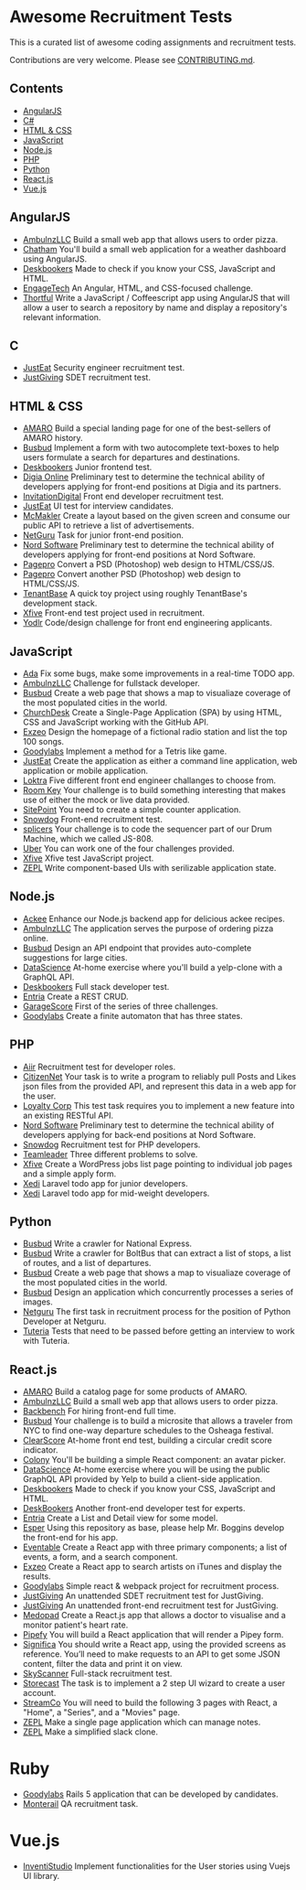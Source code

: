 # Awesome Recruitment Tests

This is a curated list of awesome coding assignments and recruitment tests.

Contributions are very welcome. Please see [CONTRIBUTING.md](https://github.com/zsoltime/awesome-recruitment-tests/blob/master/CONTRIBUTING.md).

## Contents

- [AngularJS](#angularjs)
- [C#](#c)
- [HTML & CSS](#html--css)
- [JavaScript](#javascript)
- [Node.js](#nodejs)
- [PHP](#php)
- [Python](#python)
- [React.js](#reactjs)
- [Vue.js](#vuejs)

## AngularJS

- [AmbulnzLLC](https://github.com/AmbulnzLLC/frontend-challenge) Build a small web app that allows users to order pizza.
- [Chatham](https://github.com/Chatham/fe-test-task) You'll build a small web application for a weather dashboard using AngularJS.
- [Deskbookers](https://github.com/deskbookers/frontend-test) Made to check if you know your CSS, JavaScript and HTML.
- [EngageTech](https://github.com/engagetech/frontend-coding-challenge) An Angular, HTML, and CSS-focused challenge.
- [Thortful](https://github.com/ThortfulNew/FrontEndChallenge) Write a JavaScript / Coffeescript app using AngularJS that will allow a user to search a repository by name and display a repository's relevant information.

## C

- [JustEat](https://github.com/justeat/JustEat.InfoSecRecruitmentTest) Security engineer recruitment test.
- [JustGiving](https://github.com/JustGiving/Recruitment-Test-SDET) SDET recruitment test.

## HTML & CSS

- [AMARO](https://github.com/amarofashion/html-css-challenge) Build a special landing page for one of the best-sellers of AMARO history.
- [Busbud](https://github.com/busbud/coding-challenge-frontend-a) Implement a form with two autocomplete text-boxes to help users formulate a search for departures and destinations.
- [Deskbookers](https://github.com/deskbookers/frontend-test-junior) Junior frontend test.
- [Digia Online](https://github.com/digiaonline/docs/tree/master/recruitment/html5) Preliminary test to determine the technical ability of developers applying for front-end positions at Digia and its partners.
- [InvitationDigital](https://github.com/InvitationDigital/IDL.FE-developer-recruitment-test) Front end developer recruitment test.
- [JustEat](https://github.com/justeat/JustEat.Recruitment.UI) UI test for interview candidates.
- [McMakler](https://github.com/mcmakler/frontend-code-challenge) Create a layout based on the given screen and consume our public API to retrieve a list of advertisements.
- [NetGuru](https://github.com/netguru/junior-frontend-recruitment-task) Task for junior front-end position.
- [Nord Software](https://github.com/digiaonline/preliminary-tests) Preliminary test to determine the technical ability of developers applying for front-end positions at Nord Software.
- [Pagepro](https://github.com/Pagepro/front-end-test-project-01) Convert a PSD (Photoshop) web design to HTML/CSS/JS.
- [Pagepro](https://github.com/Pagepro/front-end-test-project-02) Convert another PSD (Photoshop) web design to HTML/CSS/JS.
- [TenantBase](https://github.com/TenantBase/hiring-frontend-challenge) A quick toy project using roughly TenantBase's development stack.
- [Xfive](https://github.com/xfiveco/front-end-test-project) Front-end test project used in recruitment.
- [Yodlr](https://github.com/yodlr/frontend-code-challenge) Code/design challenge for front end engineering applicants.

## JavaScript

- [Ada](https://github.com/AdaSupport/challenge) Fix some bugs, make some improvements in a real-time TODO app.
- [AmbulnzLLC](https://github.com/AmbulnzLLC/fullstack-challenge) Challenge for fullstack developer.
- [Busbud](https://github.com/busbud/coding-challenge-analytics-a) Create a web page that shows a map to visualiaze coverage of the most populated cities in the world.
- [ChurchDesk](https://github.com/ChurchDesk/cd-challenge) Create a Single-Page Application (SPA) by using HTML, CSS and JavaScript working with the GitHub API.
- [Exzeo](https://github.com/exzeo/FrontEndChallenge) Design the homepage of a fictional radio station and list the top 100 songs.
- [Goodylabs](https://github.com/goodylabs/frontend-dev-test) Implement a method for a Tetris like game.
- [JustEat](https://github.com/justeat/JustEat.RecruitmentTest) Create the application as either a command line application, web application or mobile application.
- [Loktra](https://github.com/Loktra/Front-End-Engineer) Five different front end engineer challanges to choose from.
- [Room Key](https://github.com/roomkey/front-end-code-challenge) Your challenge is to build something interesting that makes use of either the mock or live data provided.
- [SitePoint](https://github.com/sitepoint/frontend-test) You need to create a simple counter application.
- [Snowdog](https://github.com/SnowdogApps/front-end-recruitment-test) Front-end recruitment test.
- [splicers](https://github.com/splicers/js-808) Your challenge is to code the sequencer part of our Drum Machine, which we called JS-808.
- [Uber](https://github.com/uber/coding-challenge-tools) You can work one of the four challenges provided.
- [Xfive](https://github.com/xfiveco/javascript-test) Xfive test JavaScript project.
- [ZEPL](https://github.com/ZEPL/front-end-challenge/tree/master/serialize-state) Write component-based UIs with serilizable application state.

## Node.js

- [Ackee](https://github.com/AckeeCZ/cookbook-api-task) Enhance our Node.js backend app for delicious ackee recipes.
- [AmbulnzLLC](https://github.com/AmbulnzLLC/backend-challenge) The application serves the purpose of ordering pizza online.
- [Busbud](https://github.com/busbud/coding-challenge-backend-c) Design an API endpoint that provides auto-complete suggestions for large cities.
- [DataScience](https://github.com/datascienceinc/web-backend-code-test) At-home exercise where you'll build a yelp-clone with a GraphQL API.
- [Deskbookers](https://github.com/deskbookers/full-stack-test) Full stack developer test.
- [Entria](https://github.com/entria/jobs/blob/master/backend/challenge.md) Create a REST CRUD.
- [GarageScore](https://github.com/garagescore/recruitment-test) First of the series of three challenges.
- [Goodylabs](https://github.com/goodylabs/backend-dev-test) Create a finite automaton that has three states.

## PHP

- [Aiir](https://github.com/aiir/dev-recruitment-test) Recruitment test for developer roles.
- [CitizenNet](https://github.com/citizennet/frontend-engineering-challenge) Your task is to write a program to reliably pull Posts and Likes json files from the provided API, and represent this data in a web app for the user.
- [Loyalty Corp](https://github.com/loyaltycorp/testtask) This test task requires you to implement a new feature into an existing RESTful API.
- [Nord Software](https://github.com/digiaonline/docs/tree/master/recruitment/basic-back-end) Preliminary test to determine the technical ability of developers applying for back-end positions at Nord Software.
- [Snowdog](https://github.com/SnowdogApps/php-recruitment-test) Recruitment test for PHP developers.
- [Teamleader](https://github.com/teamleadercrm/coding-test) Three different problems to solve.
- [Xfive](https://github.com/xfiveco/wordpress-test) Create a WordPress jobs list page pointing to individual job pages and a simple apply form.
- [Xedi](https://github.com/xedi/tech-test/tree/master/developer/junior) Laravel todo app for junior developers.
- [Xedi](https://github.com/xedi/tech-test/tree/master/developer/mid) Laravel todo app for mid-weight developers.

## Python

- [Busbud](https://github.com/busbud/coding-challenge-crawler-a) Write a crawler for National Express.
- [Busbud](https://github.com/busbud/coding-challenge-crawler-b) Write a crawler for BoltBus that can extract a list of stops, a list of routes, and a list of departures.
- [Busbud](https://github.com/busbud/coding-challenge-analytics-a) Create a web page that shows a map to visualiaze coverage of the most populated cities in the world.
- [Busbud](https://github.com/busbud/coding-challenge-d) Design an application which concurrently processes a series of images.
- [Netguru](https://github.com/netguru/python-recruitment-task) The first task in recruitment process for the position of Python Developer at Netguru.
- [Tuteria](https://github.com/Tuteria/Recruitment-test) Tests that need to be passed before getting an interview to work with Tuteria.

## React.js

- [AMARO](https://github.com/amarofashion/front-end-challenge) Build a catalog page for some products of AMARO.
- [AmbulnzLLC](https://github.com/AmbulnzLLC/frontend-challenge) Build a small web app that allows users to order pizza.
- [Backbench](https://github.com/backbench/front-end-challenge-2018) For hiring front-end full time.
- [Busbud](https://github.com/busbud/coding-challenge-frontend-b) Your challenge is to build a microsite that allows a traveler from NYC to find one-way departure schedules to the Osheaga festival.
- [ClearScore](https://github.com/ClearScore/FED-home-test) At-home front end test, building a circular credit score indicator.
- [Colony](https://github.com/JoinColony/coding-challenge) You'll be building a simple React component: an avatar picker.
- [DataScience](https://github.com/datascienceinc/web-frontend-code-test) At-home exercise where you will be using the public GraphQL API provided by Yelp to build a client-side application.
- [Deskbookers](https://github.com/deskbookers/frontend-test) Made to check if you know your CSS, JavaScript and HTML.
- [DeskBookers](https://github.com/deskbookers/frontend-expert-test) Another front-end developer test for experts.
- [Entria](https://github.com/entria/jobs/blob/master/frontend/challenge.md) Create a List and Detail view for some model.
- [Esper](https://github.com/esperco/front-end-challenge) Using this repository as base, please help Mr. Boggins develop the front-end for his app.
- [Eventable](https://github.com/eventable/frontend-coding-challenge) Create a React app with three primary components; a list of events, a form, and a search component.
- [Exzeo](https://github.com/exzeo/react-challenge) Create a React app to search artists on iTunes and display the results.
- [Goodylabs](https://github.com/goodylabs/fe-dev-test) Simple react & webpack project for recruitment process.
- [JustGiving](https://github.com/JustGiving/recruitment-test-donations-sdet) An unattended SDET recruitment test for JustGiving.
- [JustGiving](https://github.com/JustGiving/recruitment-test-donations) An unattended front-end recruitment test for JustGiving.
- [Medopad](https://github.com/Medopad/medopad-frontend-challenge) Create a React.js app that allows a doctor to visualise and a monitor patient's heart rate.
- [Pipefy](https://github.com/pipefy/RecruitmentExercise/blob/master/FRONTENDEXERCISE.md) You will build a React application that will render a Pipey form.
- [Significa](https://github.com/Significa/frontend-challenge) You should write a React app, using the provided screens as reference. You’ll need to make requests to an API to get some JSON content, filter the data and print it on view.
- [SkyScanner](https://github.com/Skyscanner/full-stack-recruitment-test) Full-stack recruitment test.
- [Storecast](https://github.com/storecast/frontend-challenge) The task is to implement a 2 step UI wizard to create a user account.
- [StreamCo](https://github.com/StreamCo/react-coding-challenge) You will need to build the following 3 pages with React, a "Home", a "Series", and a "Movies" page.
- [ZEPL](https://github.com/ZEPL/front-end-challenge/tree/master/notes-app) Make a single page application which can manage notes.
- [ZEPL](https://github.com/ZEPL/front-end-challenge/tree/master/slack-clone) Make a simplified slack clone.

# Ruby

- [Goodylabs](https://github.com/goodylabs/rails-dev-test) Rails 5 application that can be developed by candidates.
- [Monterail](https://github.com/monterail/qa-recruitment-task) QA recruitment task.

# Vue.js

- [InventiStudio](https://github.com/InventiStudio/recruitment-task) Implement functionalities for the User stories using Vuejs UI library.
